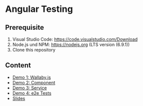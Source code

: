 # Angular Testing

## Prerequisite
1. Visual Studio Code: https://code.visualstudio.com/Download
2. Node.js und NPM: https://nodejs.org (LTS version (6.9.1))
3. Clone this repository

## Content
+ [Demo 1: Wallaby.js](https://github.com/gassmannT/Angular-Testing-JavaLounge/tree/master/Demo01)
+ [Demo 2: Component](https://github.com/gassmannT/Angular-Testing-JavaLounge/tree/master/Demo02)
+ [Demo 3: Service](https://github.com/gassmannT/Angular-Testing-JavaLounge/tree/master/Demo03)
+ [Demo 4: e2e Tests](https://github.com/gassmannT/Angular-Testing-JavaLounge/tree/master/Demo04)
+ [Slides](https://github.com/gassmannT/Angular-Testing-JavaLounge/tree/master/Slides)